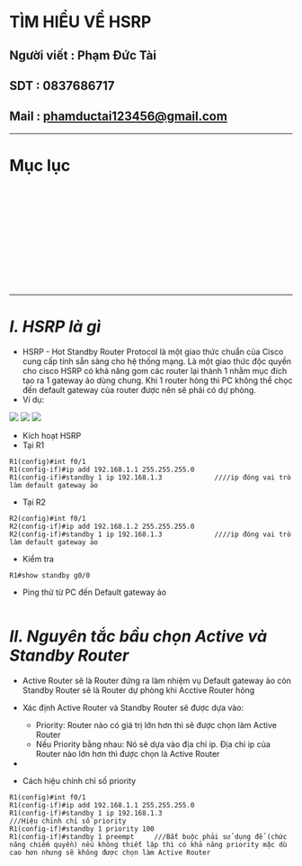<!--
# h1
## h2
### h3
#### h4
##### h5
###### h6

*in nghiêng*

**bôi đậm**

***vừa in nghiêng vừa bôi đậm***

`inlide code`

```php

echo ("highlight code");

```

[Link test](https://viblo.asia/helps/cach-su-dung-markdown-bxjvZYnwkJZ)

![markdown](https://images.viblo.asia/518eea86-f0bd-45c9-bf38-d5cb119e947d.png)

* mục 3
* mục 2
* mục 1

1. item 1
2. item 2
3. item 3

***
horizonal rules

> text

{@youtube: https://www.youtube.com/watch?v=HndN6P9ke6U}
* Cài đặt nginx bằng câu lệnh sau
```php
dnf -y install nginx
```
*	Cấu hình nginx như sau
```php
vi /etc/nginx/nginx.conf

 Server{
     ...
     server_name www.srv.world;
     ...
 }
 
-->

# TÌM HIỂU VỀ HSRP
## Người viết : Phạm Đức Tài
## SDT : 0837686717
## Mail : phamductai123456@gmail.com

***
# Mục lục
# []()

## &ensp; []()

## &ensp; []()

## &ensp; []()

# []()
***
# ***I.	HSRP là gì***
* HSRP - Hot Standby Router Protocol là một giao thức chuẩn của Cisco cung cấp tính sẵn sàng cho hệ thống mạng. Là một giao thức độc quyền cho cisco
HSRP có khả năng gom các router lại thành 1 nhằm mục đích tạo ra 1 gateway ảo dùng chung. Khi 1 router hỏng thì PC không thể chọc đến default gateway của router được nên sẽ phải có dự phòng.
* Ví dụ:

![](https://user-images.githubusercontent.com/52046920/185884918-7fa0a240-58b0-45ed-9fcf-6f4d5948855b.png)
![](https://user-images.githubusercontent.com/52046920/185884925-ac163a7c-e189-434a-8130-985d70c8f6a0.png)
![](https://user-images.githubusercontent.com/52046920/185884931-2cc54c1c-6b26-4a43-bb7d-c9a23277f621.png)

* Kích hoạt HSRP
* Tại R1
```cisco
R1(config)#int f0/1
R1(config-if)#ip add 192.168.1.1 255.255.255.0
R1(config-if)#standby 1 ip 192.168.1.3             ////ip đóng vai trò làm default gateway ảo
```
* Tại R2
```cisco
R2(config)#int f0/1
R2(config-if)#ip add 192.168.1.2 255.255.255.0
R2(config-if)#standby 1 ip 192.168.1.3             ////ip đóng vai trò làm default gateway ảo
```
* Kiểm tra
```cisco
R1#show standby g0/0
```
* Ping thử từ PC đến Default gateway ảo

![]()
# ***II.	 Nguyên tắc bầu chọn Active và Standby Router***
* Active Router sẽ là Router đứng ra làm nhiệm vụ Default gateway ảo còn Standby Router sẽ là Router dự phòng khi Acctive Router hỏng
* Xác định Active Router và Standby Router sẽ được dựa vào:
    * Priority: Router nào có giá trị lớn hơn thì sẽ được chọn làm Active Router
    * Nếu Priority bằng nhau: Nó sẽ dựa vào địa chỉ ip. Địa chỉ ip của Router nào lớn hơn thì được chọn là Active Router 
* 

* Cách hiệu chỉnh chỉ số priority
```cisco
R1(config)#int f0/1
R1(config-if)#ip add 192.168.1.1 255.255.255.0
R1(config-if)#standby 1 ip 192.168.1.3 
///Hiệu chỉnh chỉ số priority
R1(config-if)#standby 1 priority 100
R1(config-if)#standby 1 preempt     ///Bắt buộc phải sử dụng để (chức năng chiếm quyền) nếu không thiết lập thì có khả năng priority mặc dù cao hơn nhưng sẽ không được chọn làm Active Router
```